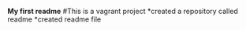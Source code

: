**My first readme**
#This is a vagrant project
*created a repository called readme
*created readme file
